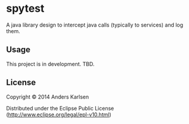 # spytest

A java library design to intercept java calls (typically to services) and log them.

## Usage

This project is in development. TBD.

## License

Copyright © 2014 Anders Karlsen

Distributed under the Eclipse Public License (http://www.eclipse.org/legal/epl-v10.html)